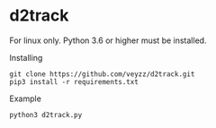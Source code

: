 # d2track
For linux only. Python 3.6 or higher must be installed.

Installing

```shell
git clone https://github.com/veyzz/d2track.git
pip3 install -r requirements.txt
```

Example 
```shell
python3 d2track.py
```

